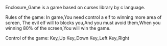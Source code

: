 
Enclosure_Game is a game based on curses library by c language.

Rules of the game:
      In game,You need control a elf to winning more area of screen,
The evil elf will to blocks you,And you must avoid them,When you
winning 80% of the screen,You will win the game.

Control of the game:
     Key_Up
     Key_Down 
     Key_Left
     Key_Right